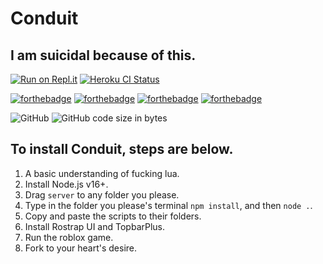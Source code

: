 # Conduit
## I am suicidal because of this.
[![Run on Repl.it](https://repl.it/badge/github/vixenwtf/conduit-server)](https://repl.it/github/vixenwtf/conduit-server) [![Heroku CI Status](https://c0ndu1t.herokuapp.com/last.svg)](https://dashboard.heroku.com/pipelines/c636dd36-350c-4ded-a76f-f7135223e360/tests)

[![forthebadge](https://forthebadge.com/images/badges/made-with-javascript.svg)](https://forthebadge.com) [![forthebadge](https://forthebadge.com/images/badges/powered-by-electricity.svg)](https://forthebadge.com) [![forthebadge](https://forthebadge.com/images/badges/ctrl-c-ctrl-v.svg)](https://forthebadge.com) [![forthebadge](https://forthebadge.com/images/badges/contains-tasty-spaghetti-code.svg)](https://forthebadge.com)

![GitHub](https://img.shields.io/github/license/vixenwtf/conduit?style=for-the-badge) ![GitHub code size in bytes](https://img.shields.io/github/languages/code-size/vixenwtf/conduit?style=for-the-badge)
## To install Conduit, steps are below.
1. A basic understanding of fucking lua.
2. Install Node.js v16+.
3. Drag `server` to any folder you please. 
4. Type in the folder you please's terminal `npm install`, and then `node .`.
5. Copy and paste the scripts to their folders. 
6. Install Rostrap UI and TopbarPlus.
7. Run the roblox game.
8. Fork to your heart's desire.
